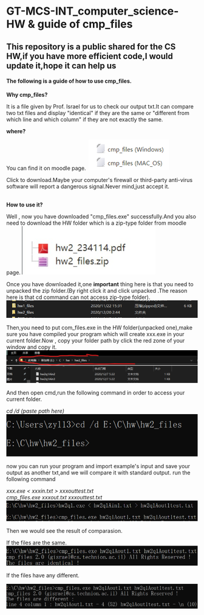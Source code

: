 # GT-MCS-INT_computer_science-HW & guide of cmp_files
## This repository is a public shared for the CS HW,if you have more efficient code,I would update it,hope it can help us

#### The following is a guide of how to use cmp_files.

**Why cmp_files?**

  It is a file given by Prof. Israel for us to check our output txt.It can compare two txt files and display "identical" if they are the same or "different from which line and which column" if they are not exactly the same.

**where?**

You can find it on moodle page.
<img scr="https://github.com/Arlin-GT/GT-MCS-INT_computer_science/blob/test001/image/cmp_files_screenshot.png" >
![](image/cmp_files_screenshot.png)

Click to download.Maybe your computer's firewall or third-party anti-virus software will report a dangerous signal.Never mind,just accept it.  

<br>**How to use it?**

Well , now you have downloaded "cmp_files.exe" successfully.And you also need to download the HW folder which is a zip-type folder from moodle page.
![](image/hw_folder_screenshot.jpg)

Once you have downloaded it,one **important** thing here is that you need to unpacked the zip folder.(By right click it and click unpacked .The reason here is that cd command can not access zip-type folder).  
![](image/unpakced_folder_screenshot.png)


Then,you need to put com_files.exe in the HW folder(unpacked one),make sure you have compiled your program which will create xxx.exe in your current folder.Now , copy your folder path by click the red zone of your window and copy it.  
![](image/copy_path_screenshot.png)


And then open cmd,run the following command in order to access your current folder.

*cd /d (paste path here)*
![](image/run_path_screenshot.png)


now you can run your program and import example's input and save your output as another txt,and we will compare it with standard output.
run the following command

*xxx.exe < xxxin.txt > xxxouttest.txt*<br>
*cmp_files.exe xxxout.txt xxxouttest.txt*
![](image/run_and_cmp_screenshot.png)


Then we would see the result of comparasion.

If the files are the same.  
![](image/run_successful_screenshot.png)

If the files have any different.

![](image/run_fail_screenshot.png)
